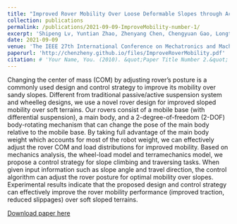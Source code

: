 ```yaml
---
title: "Improved Rover Mobility Over Loose Deformable Slopes through Active Control of Body-Rotating Mechanism"
collection: publications
permalink: /publications/2021-09-09-ImproveMobility-number-1/
excerpt: 'Shipeng Lv, Yuntian Zhao, Zhenyang Chen, Chengyuan Gao, Longteng Hu, and Zhenzhong Jia'
date: 2021-09-09
venue: 'The IEEE 27th International Conference on Mechatronics and Machine Vision in Practice (M2VIP 2021)'
paperurl: 'http://chenzheny.github.io/files/ImproveRoverMobility.pdf'
citation: # 'Your Name, You. (2010). &quot;Paper Title Number 2.&quot; <i>Journal 1</i>. 1(2).'
---
```


Changing the center of mass (COM) by adjusting rover’s posture is a commonly used design and control strategy to improve its mobility over sandy slopes. Different from traditional passive/active suspension system and wheelleg designs, we use a novel rover design for improved sloped mobility over soft terrains. Our rovers consist of a mobile base (with differential suspension), a main body, and a 2-degree-of-freedom (2-DOF) body-rotating mechanism that can change the pose of the main body relative to the mobile base. By taking full advantage of the main body weight which accounts for most of the robot weight, we can effectively adjust the rover COM and load distributions for improved mobility. Based on mechanics analysis, the wheel-load model and terramechanics model, we propose a control strategy for slope climbing and traversing tasks. When given input information such as slope angle and travel direction, the control algorithm can adjust the rover posture for optimal mobility over slopes. Experimental results indicate that the proposed design and control strategy can effectively improve the rover mobility performance (improved traction, reduced slippages) over soft sloped terrains.

[Download paper here](http://chenzheny.github.io/files/ImproveRoverMobility.pdf)
